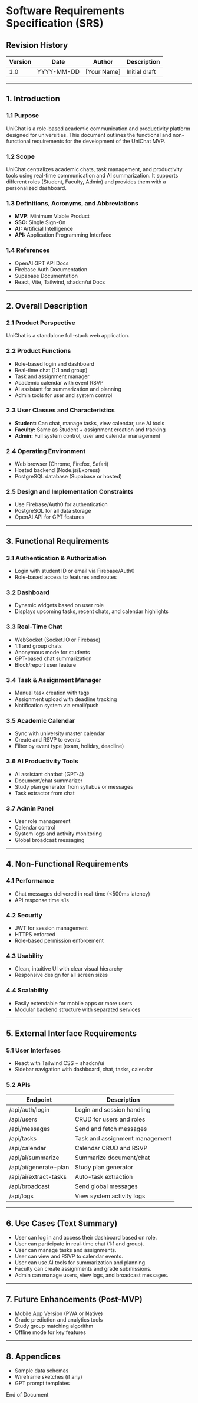 # Software Requirements Specification (SRS)

## Revision History
| Version | Date       | Author      | Description     |
|---------|------------|-------------|-----------------|
| 1.0     | YYYY-MM-DD | [Your Name] | Initial draft   |

---

## 1. Introduction

### 1.1 Purpose
UniChat is a role-based academic communication and productivity platform designed for universities. This document outlines the functional and non-functional requirements for the development of the UniChat MVP.

### 1.2 Scope
UniChat centralizes academic chats, task management, and productivity tools using real-time communication and AI summarization. It supports different roles (Student, Faculty, Admin) and provides them with a personalized dashboard.

### 1.3 Definitions, Acronyms, and Abbreviations
- **MVP:** Minimum Viable Product
- **SSO:** Single Sign-On
- **AI:** Artificial Intelligence
- **API:** Application Programming Interface

### 1.4 References
- OpenAI GPT API Docs
- Firebase Auth Documentation
- Supabase Documentation
- React, Vite, Tailwind, shadcn/ui Docs

---

## 2. Overall Description

### 2.1 Product Perspective
UniChat is a standalone full-stack web application.

### 2.2 Product Functions
- Role-based login and dashboard
- Real-time chat (1:1 and group)
- Task and assignment manager
- Academic calendar with event RSVP
- AI assistant for summarization and planning
- Admin tools for user and system control

### 2.3 User Classes and Characteristics
- **Student:** Can chat, manage tasks, view calendar, use AI tools
- **Faculty:** Same as Student + assignment creation and tracking
- **Admin:** Full system control, user and calendar management

### 2.4 Operating Environment
- Web browser (Chrome, Firefox, Safari)
- Hosted backend (Node.js/Express)
- PostgreSQL database (Supabase or hosted)

### 2.5 Design and Implementation Constraints
- Use Firebase/Auth0 for authentication
- PostgreSQL for all data storage
- OpenAI API for GPT features

---

## 3. Functional Requirements

### 3.1 Authentication & Authorization
- Login with student ID or email via Firebase/Auth0
- Role-based access to features and routes

### 3.2 Dashboard
- Dynamic widgets based on user role
- Displays upcoming tasks, recent chats, and calendar highlights

### 3.3 Real-Time Chat
- WebSocket (Socket.IO or Firebase)
- 1:1 and group chats
- Anonymous mode for students
- GPT-based chat summarization
- Block/report user feature

### 3.4 Task & Assignment Manager
- Manual task creation with tags
- Assignment upload with deadline tracking
- Notification system via email/push

### 3.5 Academic Calendar
- Sync with university master calendar
- Create and RSVP to events
- Filter by event type (exam, holiday, deadline)

### 3.6 AI Productivity Tools
- AI assistant chatbot (GPT-4)
- Document/chat summarizer
- Study plan generator from syllabus or messages
- Task extractor from chat

### 3.7 Admin Panel
- User role management
- Calendar control
- System logs and activity monitoring
- Global broadcast messaging

---

## 4. Non-Functional Requirements

### 4.1 Performance
- Chat messages delivered in real-time (<500ms latency)
- API response time <1s

### 4.2 Security
- JWT for session management
- HTTPS enforced
- Role-based permission enforcement

### 4.3 Usability
- Clean, intuitive UI with clear visual hierarchy
- Responsive design for all screen sizes

### 4.4 Scalability
- Easily extendable for mobile apps or more users
- Modular backend structure with separated services

---

## 5. External Interface Requirements

### 5.1 User Interfaces
- React with Tailwind CSS + shadcn/ui
- Sidebar navigation with dashboard, chat, tasks, calendar

### 5.2 APIs
| Endpoint                | Description                        |
|------------------------|------------------------------------|
| /api/auth/login        | Login and session handling          |
| /api/users             | CRUD for users and roles            |
| /api/messages          | Send and fetch messages             |
| /api/tasks             | Task and assignment management      |
| /api/calendar          | Calendar CRUD and RSVP              |
| /api/ai/summarize      | Summarize document/chat             |
| /api/ai/generate-plan  | Study plan generator                |
| /api/ai/extract-tasks  | Auto-task extraction                |
| /api/broadcast         | Send global messages                |
| /api/logs              | View system activity logs           |

---

## 6. Use Cases (Text Summary)
- User can log in and access their dashboard based on role.
- User can participate in real-time chat (1:1 and group).
- User can manage tasks and assignments.
- User can view and RSVP to calendar events.
- User can use AI tools for summarization and planning.
- Faculty can create assignments and grade submissions.
- Admin can manage users, view logs, and broadcast messages.

---

## 7. Future Enhancements (Post-MVP)
- Mobile App Version (PWA or Native)
- Grade prediction and analytics tools
- Study group matching algorithm
- Offline mode for key features

---

## 8. Appendices
- Sample data schemas
- Wireframe sketches (if any)
- GPT prompt templates

End of Document

